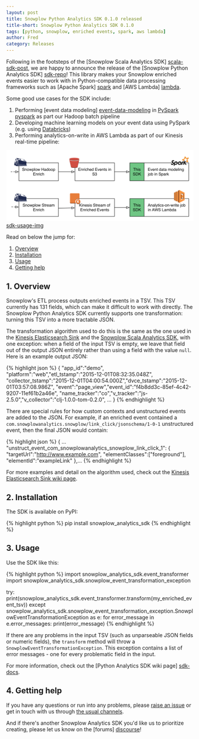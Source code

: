 ```yaml
---
layout: post
title: Snowplow Python Analytics SDK 0.1.0 released
title-short: Snowplow Python Analytics SDK 0.1.0
tags: [python, snowplow, enriched events, spark, aws lambda]
author: Fred
category: Releases
---
```


Following in the footsteps of the [Snowplow Scala Analytics SDK] [scala-sdk-post], we are happy to announce the release of the [Snowplow Python Analytics SDK] [sdk-repo]! This library makes your Snowplow enriched events easier to work with in Python-compatible data processing frameworks such as [Apache Spark] [spark] and [AWS Lambda] [lambda].

Some good use cases for the SDK include:

1. Performing [event data modeling] [event-data-modeling] in [PySpark] [pyspark] as part our Hadoop batch pipeline
2. Developing machine learning models on your event data using PySpark (e.g. using [Databricks][databricks])
3. Performing analytics-on-write in AWS Lambda as part of our Kinesis real-time pipeline:

![sdk-usage-img] [sdk-usage-img]

Read on below the jump for:

1. [Overview](/blog/2016/05/17/snowplow-python-analytics-sdk-0.1.0-released#overview)
2. [Installation](/blog/2016/05/17/snowplow-python-analytics-sdk-0.1.0-released#installation)
3. [Usage](/blog/2016/05/17/snowplow-python-analytics-sdk-0.1.0-released#usage)
4. [Getting help](/blog/2016/05/17/snowplow-python-analytics-sdk-0.1.0-released#help)

<!--more-->

<h2 id="overview">1. Overview</h2>

Snowplow's ETL process outputs enriched events in a TSV. This TSV currently has 131 fields, which can make it difficult to work with directly. The Snowplow Python Analytics SDK currently supports one transformation: turning this TSV into a more tractable JSON.

The transformation algorithm used to do this is the same as the one used in the [Kinesis Elasticsearch Sink][kes] and the [Snowplow Scala Analytics SDK][ssas], with one exception: when a field of the input TSV is empty, we leave that field out of the output JSON entirely rather than using a field with the value `null`. Here is an example output JSON:

{% highlight json %}
{
  "app_id":"demo", "platform":"web","etl_tstamp":"2015-12-01T08:32:35.048Z",
  "collector_tstamp":"2015-12-01T04:00:54.000Z","dvce_tstamp":"2015-12-01T03:57:08.986Z",
  "event":"page_view","event_id":"f4b8dd3c-85ef-4c42-9207-11ef61b2a46e",
  "name_tracker":"co","v_tracker":"js-2.5.0","v_collector":"clj-1.0.0-tom-0.2.0",
  ...
}
{% endhighlight %}

There are special rules for how custom contexts and unstructured events are added to the JSON. For example, if an enriched event contained a `com.snowplowanalytics.snowplow/link_click/jsonschema/1-0-1` unstructured event, then the final JSON would contain:

{% highlight json %}
{
  ...
  "unstruct_event_com_snowplowanalytics_snowplow_link_click_1": {
    "targetUrl":"http://www.example.com",
    "elementClasses":["foreground"],
    "elementId":"exampleLink"
  },...
{% endhighlight %}

For more examples and detail on the algorithm used, check out the [Kinesis Elasticsearch Sink wiki page][kes].

<h2 id="installation">2. Installation</h2>

The SDK is available on PyPI:

{% highlight python %}
pip install snowplow_analytics_sdk
{% endhighlight %}

<h2 id="usage">3. Usage</h2>

Use the SDK like this:

{% highlight python %}
import snowplow_analytics_sdk.event_transformer
import snowplow_analytics_sdk.snowplow_event_transformation_exception

try:
    print(snowplow_analytics_sdk.event_transformer.transform(my_enriched_event_tsv))
except snowplow_analytics_sdk.snowplow_event_transformation_exception.SnowplowEventTransformationException as e:
    for error_message in e.error_messages:
        print(error_message)
{% endhighlight %}

If there are any problems in the input TSV (such as unparseable JSON fields or numeric fields), the `transform` method will throw a `SnowplowEventTransformationException`. This exception contains a list of error messages - one for every problematic field in the input.

For more information, check out the [Python Analytics SDK wiki page] [sdk-docs].

<h2 id="help">4. Getting help</h2>

If you have any questions or run into any problems, please [raise an issue][issues] or get in touch with us through [the usual channels][talk-to-us].

And if there's another Snowplow Analytics SDK you'd like us to prioritize creating, please let us know on the [forums] [discourse]!

[sdk-repo]: https://github.com/snowplow/snowplow-python-analytics-sdk
[sdk-usage-img]: /assets/img/blog/2016/03/scala-analytics-sdk-usage.png
[sdk-docs]: https://github.com/snowplow/snowplow/wiki/Python-Analytics-SDK

[event-data-modeling]: http://snowplowanalytics.com/blog/2016/03/16/introduction-to-event-data-modeling/

[spark]: http://spark.apache.org/
[pyspark]: https://spark.apache.org/docs/0.9.0/python-programming-guide.html
[lambda]: https://aws.amazon.com/lambda/
[databricks]: https://databricks.com/

[kes]: https://github.com/snowplow/snowplow/wiki/Kinesis-Elasticsearch-Sink
[ssas]: https://github.com/snowplow/snowplow-scala-analytics-sdk
[scala-sdk-post]: /blog/2016/03/23-snowplow-scala-analytics-sdk-0.1.0-released

[issues]: https://github.com/snowplow/snowplow/iglu
[talk-to-us]: https://github.com/snowplow/snowplow/wiki/Talk-to-us
[discourse]: http://discourse.snowplowanalytics.com/
